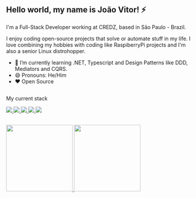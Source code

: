 ## Hello world, my name is João Vitor! :zap:

I'm a Full-Stack Developer working at CREDZ, based in São Paulo - Brazil.

I enjoy coding open-source projects that solve or automate stuff in my life. I love combining my hobbies with coding like RaspiberryPi projects and I'm also a senior Linux distrohopper.

<!-- - 🔭 I’m currently working on ... -->
- 🌱 I’m currently learning .NET, Typescript and Design Patterns like DDD, Mediators and CQRS.
- 😄 Pronouns: He/Him
- ❤ Open Source
<!--- 👯 I’m looking to collaborate on ...-->

##
My current stack

<div>
  <a href="#" target="_blank">
    <img src="https://img.shields.io/badge/C%23-239120?style=for-the-badge&logo=c-sharp&logoColor=white" target="_blank">
  </a>
  <a href="#" target="_blank">
    <img src="https://img.shields.io/badge/.NET-5C2D91?style=for-the-badge&logo=.net&logoColor=white" target="_blank">
  </a>
  <a href="#" target="_blank">
    <img src="https://img.shields.io/badge/React-20232A?style=for-the-badge&logo=react&logoColor=61DAFB" target="_blank">
  </a>
  <a href="#" target="_blank">
    <img src="https://img.shields.io/badge/TypeScript-007ACC?style=for-the-badge&logo=typescript&logoColor=white" target="_blank">
  </a>
  <a href="#" target="_blank">
    <img src="https://img.shields.io/badge/Python-14354C?style=for-the-badge&logo=python&logoColor=white" target="_blank">
  </a>
</div>
<!--
##
Reach me at
<div>
  <a href="#" target="_blank">
    <img src="https://img.shields.io/badge/website-000000?style=for-the-badge&logo=About.me&logoColor=white"/>
  </a>
  <a href="#" target="_blank">
    <img src="https://img.shields.io/badge/Gmail-D14836?style=for-the-badge&logo=gmail&logoColor=white"/>
  </a>
  <a href="#" target="_blank">
    <img src="https://img.shields.io/badge/Codewars-B1361E?style=for-the-badge&logo=Codewars&logoColor=white"/>
  </a>
  <a href="#" target="_blank">
    <img src="https://img.shields.io/badge/LinkedIn-0077B5?style=for-the-badge&logo=linkedin&logoColor=white"/>
  </a>
  <a href="#" target="_blank">
    <img src="https://img.shields.io/badge/Stack_Overflow-FE7A16?style=for-the-badge&logo=stack-overflow&logoColor=white"/>
  </a>
  <a href="#" target="_blank">
    <img src="https://img.shields.io/badge/Twitter-1DA1F2?style=for-the-badge&logo=twitter&logoColor=white"/>
  </a>
</div>-->

##
<div>
  <a href="#">
  <img height="180em" src="https://github-readme-stats.vercel.app/api?username=jvbs&show_icons=true&theme=github_dark&include_all_commits=true&count_private=true"/>
  <img height="180em" src="https://github-readme-stats.vercel.app/api/top-langs/?username=jvbs&layout=compact&langs_count=7&theme=github_dark"/>
</div>
